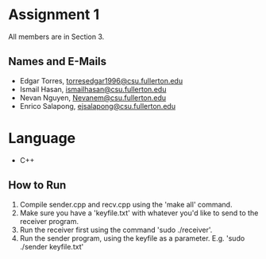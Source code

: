 # Assignment 1

All members are in Section 3.

## Names and E-Mails

- Edgar Torres, torresedgar1996@csu.fullerton.edu
- Ismail Hasan, ismailhasan@csu.fullerton.edu
- Nevan Nguyen, Nevanem@csu.fullerton.edu
- Enrico Salapong, ejsalapong@csu.fullerton.edu

# Language
 - C++
 
## How to Run

 1. Compile sender.cpp and recv.cpp using the 'make all' command.
 2. Make sure you have a 'keyfile.txt' with whatever you'd like to send to the receiver program. 
 3. Run the receiver first using the command 'sudo ./receiver'.
 4. Run the sender program, using the keyfile as a parameter. E.g. 'sudo ./sender keyfile.txt'
